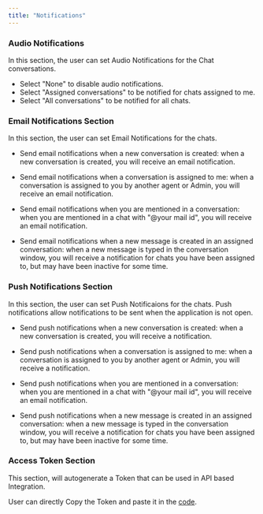 ```yaml
---
title: "Notifications"
---
```



### Audio Notifications
In this section, the user can set Audio Notifications for the Chat conversations.

<!-- <div align="center">

<img src={require('./images/profilesettings3.png').default} width="800" alt="Audio Notification Section" />

</div> -->

- Select "None" to disable audio notifications.
- Select "Assigned conversations" to be notified for chats assigned to me.
- Select "All conversations" to be notified for all chats.

### Email Notifications Section
In this section, the user can set Email Notifications for the chats.
<!--
<div align="center">

<img src={require('./images/profilesettings4.png').default} width="800" alt="Email Notification section" />

</div> -->

- Send email notifications when a new conversation is created: when a new conversation is created, you will receive an email notification.

- Send email notifications when a conversation is assigned to me: when a conversation is assigned to you by another agent or Admin, you will receive an email notification.

- Send email notifications when you are mentioned in a conversation: when you are mentioned in a chat with "@your mail id", you will receive an email notification.

- Send email notifications when a new message is created in an assigned conversation: when a new message is typed in the conversation window, you will receive a notification for chats you have been assigned to, but may have been inactive for some time.


### Push Notifications Section
In this section, the user can set Push Notificaions for the chats. Push notifications allow notifications to be sent when the application is not open.

<!-- <div align="center">

<img src={require('./images/profilesettings5.png').default} width="800" alt="Push Notification Section" />

</div> -->

- Send push notifications when a new conversation is created: when a new conversation is created, you will receive a notification.

- Send push notifications when a conversation is assigned to me: when a conversation is assigned to you by another agent or Admin, you will receive a notification.

- Send push notifications when you are mentioned in a conversation: when you are mentioned in a chat with "@your mail id", you will receive an email notification.

- Send push notifications when a new message is created in an assigned conversation: when a new message is typed in the conversation window, you will receive a notification for chats you have been assigned to, but may have been inactive for some time.


### Access Token Section

This section, will autogenerate a Token that can be used in API based Integration.

<!-- <div align="center">

<img src={require('./images/profilesettings6.png').default} width="800" alt="Access Token Section" />

</div> -->

User can directly Copy the Token and paste it in the [code](https://www.chatwoot.com/developers/api/).
